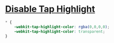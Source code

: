 [Disable Tap Highlight](https://stackoverflow.com/questions/25704650/disable-blue-highlight-when-touch-press-object-with-cursorpointer)
===

```scss
* {
    -webkit-tap-highlight-color: rgba(0,0,0,0);
    -webkit-tap-highlight-color: transparent;
}
```